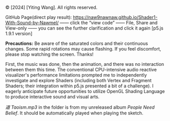 © [2024] [Yiting Wang]. All rights reserved.

GitHub Page(direct play result):
https://naw9nawnaw.github.io/Shader1-With-Sound-by-Nawmel/ —— click the “view code” —— File, Share and View-only —— you can see the further clarification and click it again [p5.js 1.9.1 version]

**Precautions:** Be aware of the saturated colors and their continuous changes. Some rapid rotations may cause flashing. If you feel discomfort, please stop watching the screen. Thanks!

First, the music was done, then the animation, and there was no interaction between them this time. The conventional CPU-intensive audio reactive visualizer's performance limitations prompted me to independently investigate and explore Shaders (including both Vertex and Fragment Shaders; their integration within p5.js presented a bit of a challenge). I eagerly anticipate future opportunities to utilize OpenGL Shading Language to produce interactive sound and visual arts.

_道 Taoism.mp3_ in the folder is from my unreleased album _People Need Belief_. It should be automatically played when playing the sketch.
